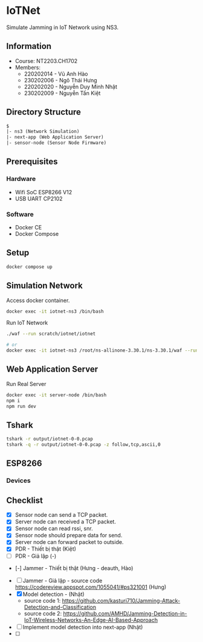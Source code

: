 # IoTNet

Simulate Jamming in IoT Network using NS3.

## Information

- Course: NT2203.CH1702
- Members:
  - 220202014 - Vũ Anh Hào
  - 230202006 - Ngô Thái Hưng
  - 220202020 - Nguyễn Duy Minh Nhật
  - 230202009 - Nguyễn Tấn Kiệt

## Directory Structure

```txt
$
|- ns3 (Network Simulation)
|- next-app (Web Application Server)
|- sensor-node (Sensor Node Firmware)
```

## Prerequisites

### Hardware

- Wifi SoC ESP8266 V12
- USB UART CP2102

### Software

- Docker CE
- Docker Compose

## Setup

```bash
docker compose up
```

## Simulation Network

Access docker container.

```bash
docker exec -it iotnet-ns3 /bin/bash
```

Run IoT Network

```bash
./waf --run scratch/iotnet/iotnet

# or
docker exec -it iotnet-ns3 /root/ns-allinone-3.30.1/ns-3.30.1/waf --run scratch/iotnet/iotnet
```

## Web Application Server

Run Real Server

```bash
docker exec -it server-node /bin/bash
npm i
npm run dev
```

## Tshark

```bash
tshark -r output/iotnet-0-0.pcap
tshark -q -r output/iotnet-0-0.pcap -z follow,tcp,ascii,0
```

## ESP8266

### Devices

## Checklist

- [x] Sensor node can send a TCP packet.
- [x] Server node can received a TCP packet.
- [x] Sensor node can read rssi, snr.
- [x] Sensor node should prepare data for send.
- [x] Server node can forward packet to outside.
- [x] PDR - Thiết bị thật (Kiệt)
- [ ] PDR - Giả lập (-)
- [-] Jammer - Thiết bị thật (Hưng - deauth, Hào)
- [ ] Jammer - Giả lập - source code https://codereview.appspot.com/1055041/#ps321001 (Hưng)
- [x] Model detection - (Nhật)
  - source code 1: https://github.com/kasturi710/Jamming-Attack-Detection-and-Classification
  - source code 2: https://github.com/AMHD/Jamming-Detection-in-IoT-Wireless-Networks-An-Edge-AI-Based-Approach
- [ ] Implement model detection into next-app (Nhật)
- [ ]

